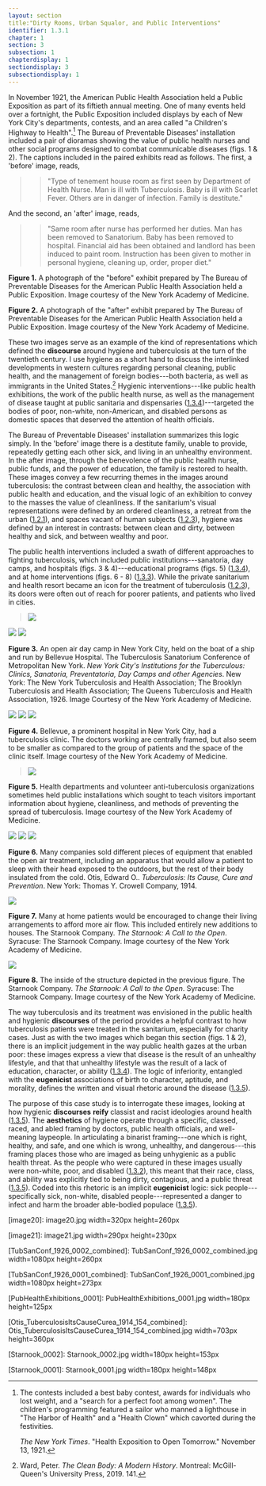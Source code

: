 ```yaml
---
layout: section
title:"Dirty Rooms, Urban Squalor, and Public Interventions"
identifier: 1.3.1
chapter: 1
section: 3
subsection: 1
chapterdisplay: 1
sectiondisplay: 3
subsectiondisplay: 1
---
```


In November 1921, the American Public Health Association held a Public Exposition as part of its fiftieth annual meeting. One of many events held over a fortnight, the Public Exposition included displays by each of New York City's departments, contests, and an area called "a Children's Highway to Health".[^fn1] The Bureau of Preventable Diseases' installation included a pair of dioramas showing the value of public health nurses and other social programs designed to combat communicable diseases (figs. 1 & 2). The captions included in the paired exhibits read as follows. The first, a 'before' image, reads,

> >"Type of tenement house room as first seen by Department of Health Nurse. Man is ill with Tuberculosis. Baby is ill with Scarlet Fever. Others are in danger of infection. Family is destitute."

And the second, an 'after' image, reads,

> >"Same room after nurse has performed her duties. Man has been removed to Sanatorium. Baby has been removed to hospital. Financial aid has been obtained and landlord has been induced to paint room. Instruction has been given to mother in personal hygiene, cleaning up, order, proper diet."

**Figure 1.** A photograph of the "before" exhibit prepared by The Bureau of Preventable Diseases for the American Public Health Association held a Public Exposition. Image courtesy of the New York Academy of Medicine.

**Figure 2.** A photograph of the "after" exhibit prepared by The Bureau of Preventable Diseases for the American Public Health Association held a Public Exposition. Image courtesy of the New York Academy of Medicine.

These two images serve as an example of the kind of representations which defined the <span data-tooltip aria-haspopup="true" class="has-tip" data-disable-hover="false" tabindex="1" title="Discourse refers to a scholarly conversation which occurs in a field of knowledge production. I use it in a Foucauldian sense, to convey the agreed upon modes and objects of discussion which are commonly discussed in a scholarly discipline"><b>discourse</b></span> around hygiene and tuberculosis at the turn of the twentieth century. I use hygiene as a short hand to discuss the interlinked developments in western cultures regarding personal cleaning, public health, and the management of foreign bodies---both bacteria, as well as immigrants in the United States.[^fn2] Hygienic interventions---like public health exhibitions, the work of the public health nurse, as well as the management of disease taught at public sanitaria and dispensaries ([1.3.4](https://tuberculosisspecimen.github.io/diss/dissertation/1_3_4.html))---targeted the bodies of poor, non-white, non-American, and disabled persons as domestic spaces that deserved the attention of health officials. 

The Bureau of Preventable Diseases' installation summarizes this logic simply. In the 'before' image there is a destitute family, unable to provide, repeatedly getting each other sick, and living in an unhealthy environment. In the after image, through the benevolence of the public health nurse, public funds, and the power of education, the family is restored to health. These images convey a few recurring themes in the images around tuberculosis: the contrast between clean and healthy, the association with public health and education, and the visual logic of an exhibition to convey to the masses the value of cleanliness. If the sanitarium's visual representations were defined by an ordered cleanliness, a retreat from the urban ([1.2.1](https://tuberculosisspecimen.github.io/diss/dissertation/1_2_1.html)), and spaces vacant of human subjects ([1.2.3](https://tuberculosisspecimen.github.io/diss/dissertation/1_2_3.html)), hygiene was defined by an interest in contrasts: between clean and dirty, between healthy and sick, and between wealthy and poor.

The public health interventions included a swath of different approaches to fighting tuberculosis, which included public institutions---sanatoria, day camps, and hospitals (figs. 3 & 4)---educational programs (figs. 5) ([1.3.4](https://tuberculosisspecimen.github.io/diss/dissertation/1_3_4.html)), and at home interventions (figs. 6 - 8) ([1.3.3](https://tuberculosisspecimen.github.io/diss/dissertation/1_3_3.html)). While the private sanitarium and health resort became an icon for the treatment of tuberculosis ([1.2.3](https://tuberculosisspecimen.github.io/diss/dissertation/1_2_3.html)), its doors were often out of reach for poorer patients, and patients who lived in cities. 

><img id="TubSanConf_1926_0002" class="opaque" src="{{ site.baseurl }}/assets/img/TubSanConf_1926_0002_full.jpg">

<img id="TubSanConf_1926_0002" class="transparent" src="{{ site.baseurl }}/assets/img/TubSanConf_1926_0002.jpg">

<img id="TubSanConf_1926_0002" class="partially-opaque" src="{{ site.baseurl }}/assets/img/TubSanConf_1926_0002_partial.jpg">

**Figure 3.** An open air day camp in New York City, held on the boat of a ship and run by Bellevue Hospital. The Tuberculosis Sanatorium Conference of Metropolitan New York. *New York City's Institutions for the Tuberculous: Clinics, Sanatoria, Preventatoria, Day Camps and other Agencies*. New York: The New York Tuberculosis and Health Association; The Brooklyn Tuberculosis and Health Association; The Queens Tuberculosis and Health Association, 1926. Image Courtesy of the New York Academy of Medicine.

<img id="TubSanConf_1926_0001" class="opaque" src="{{ site.baseurl }}/assets/img/TubSanConf_1926_0001_full.jpg">

<img id="TubSanConf_1926_0001" class="transparent" src="{{ site.baseurl }}/assets/img/TubSanConf_1926_0001.jpg">

<img id="TubSanConf_1926_0001" class="partially-opaque" src="{{ site.baseurl }}/assets/img/TubSanConf_1926_0001_partial.jpg">

**Figure 4.** Bellevue, a prominent hospital in New York City, had a tuberculosis clinic. The doctors working are centrally framed, but also seem to be smaller as compared to the group of patients and the space of the clinic itself. Image courtesy of the New York Academy of Medicine.

><img id="PubHealthExhibitions_0001" src="{{ site.baseurl }}/assets/img/PubHealthExhibitions_0001.jpg">

**Figure 5.** Health departments and volunteer anti-tuberculosis organizations sometimes held public installations which sought to teach visitors important information about hygiene, cleanliness, and methods of preventing the spread of tuberculosis. Image courtesy of the New York Academy of Medicine.

<img id="Otis_TuberculosisItsCauseCurea_1914_154" class="opaque" src="{{ site.baseurl }}/assets/img/Otis_TuberculosisItsCauseCurea_1914_154_full.jpg">

<img id="Otis_TuberculosisItsCauseCurea_1914_154" class="transparent" src="{{ site.baseurl }}/assets/img/Otis_TuberculosisItsCauseCurea_1914_154.jpg">

<img id="Otis_TuberculosisItsCauseCurea_1914_154" class="partially-opaque" src="{{ site.baseurl }}/assets/img/Otis_TuberculosisItsCauseCurea_1914_154_partial.jpg">

**Figure 6.** Many companies sold different pieces of equipment that enabled the open air treatment, including an apparatus that would allow a patient to sleep with their head exposed to the outdoors, but the rest of their body insulated from the cold. Otis, Edward O.. *Tuberculosis: Its Cause, Cure and Prevention*. New York: Thomas Y. Crowell Company, 1914.

<img id="Starnook_0002" src="{{ site.baseurl }}/assets/img/Starnook_0002.jpg">

**Figure 7.** Many at home patients would be encouraged to change their living arrangements to afford more air flow. This included entirely new additions to houses. The Starnook Company. *The Starnook: A Call to the Open*. Syracuse: The Starnook Company. Image courtesy of the New York Academy of Medicine.

<img id="Starnook_0001" src="{{ site.baseurl }}/assets/img/Starnook_0001.jpg">

**Figure 8.** The inside of the structure depicted in the previous figure. The Starnook Company. *The Starnook: A Call to the Open*. Syracuse: The Starnook Company. Image courtesy of the New York Academy of Medicine.

The way tuberculosis and its treatment was envisioned in the public health and hygienic <span data-tooltip aria-haspopup="true" class="has-tip" data-disable-hover="false" tabindex="1" title="Discourse refers to a scholarly conversation which occurs in a field of knowledge production. I use it in a Foucauldian sense, to convey the agreed upon modes and objects of discussion which are commonly discussed in a scholarly discipline"><b>discourses</b></span> of the period provides a helpful contrast to how tuberculosis patients were treated in the sanitarium, especially for charity cases. Just as with the two images which began this section (figs. 1 & 2), there is an implicit judgement in the way public health gazes at the urban poor: these images express a view that disease is the result of an unhealthy lifestyle, and that that unhealthy lifestyle was the result of a lack of education, character, or ability ([1.3.4](https://tuberculosisspecimen.github.io/diss/dissertation/1_3_4.html)). The logic of inferiority, entangled with the <span data-tooltip aria-haspopup="true" class="has-tip" data-disable-hover="false" tabindex="1" title="Eugenics refers to a way of thinking that thinks that human society can bettered by selective reproduction. Deeply racist, eugenicists forwarded the procreation of white subjects while sterilizing, denying healthcare to, and outwardly killing populations thought to be of a danger to the social order."><b>eugenicist</b></span> associations of birth to character, aptitude, and morality, defines the written and visual rhetoric around the disease ([1.3.5](https://tuberculosisspecimen.github.io/diss/dissertation/1_3_5.html)).

The purpose of this case study is to interrogate these images, looking at how hygienic <span data-tooltip aria-haspopup="true" class="has-tip" data-disable-hover="false" tabindex="1" title="Discourse refers to a scholarly conversation which occurs in a field of knowledge production. I use it in a Foucauldian sense, to convey the agreed upon modes and objects of discussion which are commonly discussed in a scholarly discipline"><b>discourses</b></span> <span data-tooltip aria-haspopup="true" class="has-tip" data-disable-hover="false" tabindex="1" title="I use the term reify to refer to the ways that knowledge systems produce tangible, real world effects."><b>reify</b></span> classist and racist ideologies around health ([1.3.5](https://tuberculosisspecimen.github.io/diss/dissertation/1_3_5.html)). The <span data-tooltip aria-haspopup="true" class="has-tip" data-disable-hover="false" tabindex="1" title="Subject refers to a single human actor who has been made into a researchable object within a knowledge system."><b>aesthetics</b></span> of hygiene operate through a specific, classed, raced, and abled framing by doctors, public health officials, and well-meaning laypeople. In articulating a binarist framing---one which is right, healthy, and safe, and one which is wrong, unhealthy, and dangerous---this framing places those who are imaged as being unhygienic as a public health threat. As the people who were captured in these images usually were non-white, poor, and disabled ([1.3.2](https://tuberculosisspecimen.github.io/diss/dissertation/1_3_2.html)), this meant that their race, class, and ability was explicitly tied to being dirty, contagious, and a public threat ([1.3.5](https://tuberculosisspecimen.github.io/diss/dissertation/1_3_5.html)). Coded into this rhetoric is an implicit <span data-tooltip aria-haspopup="true" class="has-tip" data-disable-hover="false" tabindex="1" title="Eugenics refers to a way of thinking that thinks that human society can bettered by selective reproduction. Deeply racist, eugenicists forwarded the procreation of white subjects while sterilizing, denying healthcare to, and outwardly killing populations thought to be of a danger to the social order."><b>eugenicist</b></span> logic: sick people---specifically sick, non-white, disabled people---represented a danger to infect and harm the broader able-bodied populace ([1.3.5](https://tuberculosisspecimen.github.io/diss/dissertation/1_3_5.html)).

[image20]: image20.jpg width=320px height=260px

[image21]: image21.jpg width=290px height=230px

[TubSanConf_1926_0002_combined]: TubSanConf_1926_0002_combined.jpg width=1080px height=260px

[TubSanConf_1926_0001_combined]: TubSanConf_1926_0001_combined.jpg width=1080px height=273px

[PubHealthExhibitions_0001]: PubHealthExhibitions_0001.jpg width=180px height=125px

[Otis_TuberculosisItsCauseCurea_1914_154_combined]: Otis_TuberculosisItsCauseCurea_1914_154_combined.jpg width=703px height=360px

[Starnook_0002]: Starnook_0002.jpg width=180px height=153px

[Starnook_0001]: Starnook_0001.jpg width=180px height=148px

[^fn1]: The contests included a best baby contest, awards for individuals who lost weight, and a "search for a perfect foot among women". The children's programming featured a sailor who manned a lighthouse in "The Harbor of Health" and a "Health Clown" which cavorted during the festivities.
	
	*The New York Times*. "Health Exposition to Open Tomorrow." November 13, 1921.

[^fn2]: Ward, Peter. *The Clean Body: A Modern History*. Montreal: McGill-Queen's University Press, 2019. 141.